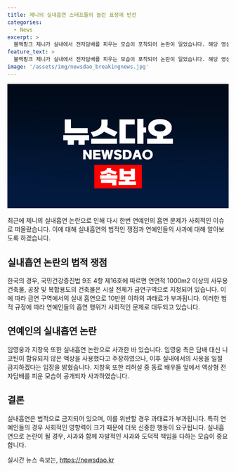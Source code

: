```yaml
---
title: 제니의 실내흡연 스태프들의 놀란 표정에 반전
categories:
  - News
excerpt: >
  블랙핑크 제니가 실내에서 전자담배를 피우는 모습이 포착되어 논란이 일었습니다. 해당 영상은 제니가 연기를 내뿜는 모습을 담고 있는데, 팬들과 누리꾼들 사이에서 여러 의견이 나뉘고 있습니다. 유명 연예인들의 실내흡연 논란은 처음이 아니며, 국민건강증진법에 따르면 금연 구역에서의 실내 흡연은 과태료가 부과됩니다. (150자)
feature_text: >
  블랙핑크 제니가 실내에서 전자담배를 피우는 모습이 포착되어 논란이 일었습니다. 해당 영상은 제니가 연기를 내뿜는 모습을 담고 있는데, 팬들과 누리꾼들 사이에서 여러 의견이 나뉘고 있습니다. 유명 연예인들의 실내흡연 논란은 처음이 아니며, 국민건강증진법에 따르면 금연 구역에서의 실내 흡연은 과태료가 부과됩니다. (150자)
image: '/assets/img/newsdao_breakingnews.jpg'
---
```


<p><img src="/assets/img/newsdao_breakingnews.jpg" alt="ranknews 속보" /></p>

<p>최근에 제니의 실내흡연 논란으로 인해 다시 한번 연예인의 흡연 문제가 사회적인 이슈로 떠올랐습니다. 이에 대해 실내흡연의 법적인 쟁점과 연예인들의 사과에 대해 알아보도록 하겠습니다.</p>

<h2 data-ke-size="size26">실내흡연 논란의 법적 쟁점</h2>

<p>한국의 경우, 국민건강증진법 9조 4항 제16호에 따르면 연면적 1000m2 이상의 사무용 건축물, 공장 및 복합용도의 건축물은 시설 전체가 금연구역으로 지정되어 있습니다. 이에 따라 금연 구역에서의 실내 흡연으로 10만원 이하의 과태료가 부과됩니다. 이러한 법적 규정에 따라 연예인들의 흡연 행위가 사회적인 문제로 대두되고 있습니다.</p>

<h2 data-ke-size="size26">연예인의 실내흡연 논란</h2>

<p>임영웅과 지창욱 또한 실내흡연 논란으로 사과한 바 있습니다. 임영웅 측은 담배 대신 니코틴이 함유되지 않은 액상을 사용했다고 주장하였으나, 이후 실내에서의 사용을 일절 금지하겠다는 입장을 밝혔습니다. 지창욱 또한 리허설 중 동료 배우들 앞에서 액상형 전자담배를 피운 모습이 공개되자 사과하였습니다.</p>

<h2 data-ke-size="size26">결론</h2>

<p>실내흡연은 법적으로 금지되어 있으며, 이를 위반할 경우 과태료가 부과됩니다. 특히 연예인들의 경우 사회적인 영향력이 크기 때문에 더욱 신중한 행동이 요구됩니다. 실내흡연으로 논란이 될 경우, 사과와 함께 자발적인 사과와 도덕적 책임을 다하는 모습이 중요합니다.</p>
실시간 뉴스 속보는, <a href="https://newsdao.kr" rel="dofollow">https://newsdao.kr</a>


